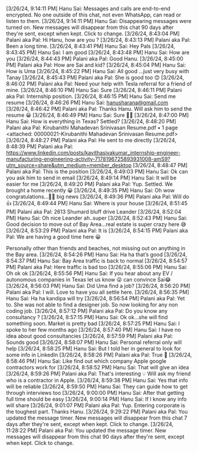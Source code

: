 [3/26/24, 9:14:11 PM] Hanu Sai: ‎Messages and calls are end-to-end encrypted. No one outside of this chat, not even WhatsApp, can read or listen to them.
[3/26/24, 9:14:11 PM] Hanu Sai: ‎‎‎Disappearing messages were turned on. ‎New messages will disappear from this chat ‎90 days after they're sent, except when kept. ‎Click to change.
[3/26/24, 8:43:04 PM] Palani aka Pal: Hi Hanu, how are you ?
[3/26/24, 8:43:13 PM] Palani aka Pal: Been a long time.
[3/26/24, 8:43:41 PM] Hanu Sai: Hey Pals
[3/26/24, 8:43:45 PM] Hanu Sai: I am good
[3/26/24, 8:43:48 PM] Hanu Sai: How are you
[3/26/24, 8:44:43 PM] Palani aka Pal: Good Hanu.
[3/26/24, 8:45:00 PM] Palani aka Pal: How are Sai and kid?
[3/26/24, 8:45:04 PM] Hanu Sai: How is Uma
[3/26/24, 8:45:22 PM] Hanu Sai: All good …just very busy with Tanay
[3/26/24, 8:45:43 PM] Palani aka Pal: She is good too 😊
[3/26/24, 8:46:02 PM] Palani aka Pal: Need your help with Tesla referral for a friend of mine.
[3/26/24, 8:46:10 PM] Hanu Sai: Sure
[3/26/24, 8:46:11 PM] Palani aka Pal: Internship position.
[3/26/24, 8:46:15 PM] Hanu Sai: Send me resume
[3/26/24, 8:46:26 PM] Hanu Sai: hanusharana@gmail.com
[3/26/24, 8:46:42 PM] Palani aka Pal: Thanks Hanu. Will ask him to send the resume 😀
[3/26/24, 8:46:49 PM] Hanu Sai: Sure 👍🏻
[3/26/24, 8:47:00 PM] Hanu Sai: How is everything in Texas? Settled?
‎[3/26/24, 8:48:20 PM] Palani aka Pal: Kirubanithi Mahadevan Srinivasan Resume.pdf • ‎1 page ‎<attached: 00000021-Kirubanithi Mahadevan Srinivasan Resume.pdf>
[3/26/24, 8:48:27 PM] Palani aka Pal: He sent to me directly
[3/26/24, 8:48:39 PM] Palani aka Pal: https://www.linkedin.com/posts/kavithasivakumar_internship-engineer-manufacturing-engineering-activity-7178196725893931008-amS9?utm_source=share&utm_medium=member_desktop
[3/26/24, 8:48:47 PM] Palani aka Pal: This is the position
[3/26/24, 8:49:03 PM] Hanu Sai: Ok can you ask him to send in email
[3/26/24, 8:49:14 PM] Hanu Sai: It will be easier for me
[3/26/24, 8:49:20 PM] Palani aka Pal: Yup. Settled. We brought a home recently 😀
[3/26/24, 8:49:35 PM] Hanu Sai: Oh wow congratulations…💐💐 big news
[3/26/24, 8:49:36 PM] Palani aka Pal: Will do 👍
[3/26/24, 8:49:44 PM] Hanu Sai: Where is your house
[3/26/24, 8:51:45 PM] Palani aka Pal: 2613 Shumard bluff drive Leander
[3/26/24, 8:52:04 PM] Hanu Sai: Oh nice Leander ah..super
[3/26/24, 8:52:43 PM] Hanu Sai: Good decision to move out of Bay Area…real estate is super crazy here 😅
[3/26/24, 8:53:29 PM] Palani aka Pal: It is
[3/26/24, 8:54:15 PM] Palani aka Pal: We are having a good time here 😀

Personally other than friends and beaches, not missing out on anything in the Bay area.
[3/26/24, 8:54:26 PM] Hanu Sai: Ha ha that’s good
[3/26/24, 8:54:37 PM] Hanu Sai: Bay Area traffic is back to normal
[3/26/24, 8:54:57 PM] Palani aka Pal: Here traffic is bad too
[3/26/24, 8:55:06 PM] Hanu Sai: Oh ok ok
[3/26/24, 8:55:56 PM] Hanu Sai: If you hear about any EV / autonomous companies in Texas  let us know 😜 can convince Sai😂
[3/26/24, 8:56:03 PM] Hanu Sai: Did Uma find a job?
[3/26/24, 8:56:20 PM] Palani aka Pal: I will. Love to have you all settle here.
[3/26/24, 8:56:35 PM] Hanu Sai: Ha ha kandipa will try
[3/26/24, 8:56:54 PM] Palani aka Pal: Yet to. She was not able to find a designer job. So now looking for any non coding job.
[3/26/24, 8:57:12 PM] Palani aka Pal: Do you know any consultancy ?
[3/26/24, 8:57:15 PM] Hanu Sai: Ok ok…she will find something soon. Market is pretty bad
[3/26/24, 8:57:25 PM] Hanu Sai: I spoke to her few months ago
[3/26/24, 8:57:40 PM] Hanu Sai: I have no idea about good consultancies
[3/26/24, 8:57:59 PM] Palani aka Pal: Sounds good
[3/26/24, 8:58:07 PM] Hanu Sai: Personal referral only will help
[3/26/24, 8:58:25 PM] Hanu Sai: But I told her in general to look for some info in LinkedIn
[3/26/24, 8:58:26 PM] Palani aka Pal: True 💯
[3/26/24, 8:58:46 PM] Hanu Sai: Like find out which company Apple google contractors work for
[3/26/24, 8:58:52 PM] Hanu Sai: That will give an idea
[3/26/24, 8:59:26 PM] Palani aka Pal: That's interesting 💡 Will ask my friend who is a contractor in Apple.
[3/26/24, 8:59:38 PM] Hanu Sai: Yes that info will be reliable
[3/26/24, 8:59:50 PM] Hanu Sai: They can guide how to get through interviews too
[3/26/24, 9:00:00 PM] Hanu Sai: After that getting full time should be easy
[3/26/24, 9:00:14 PM] Hanu Sai: If I know any info will share
[3/26/24, 9:01:07 PM] Palani aka Pal: Yup. Entering corporate is the toughest part. Thanks Hanu.
[3/26/24, 9:29:22 PM] Palani aka Pal: ‎‎‎You updated the message timer. ‎New messages will disappear from this chat ‎7 days after they're sent, except when kept. ‎Click to change.
[3/26/24, 11:28:22 PM] Palani aka Pal: ‎‎‎You updated the message timer. ‎New messages will disappear from this chat ‎90 days after they're sent, except when kept. ‎Click to change.
